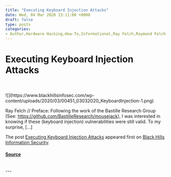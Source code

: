 ```yaml
---
title: "Executing Keyboard Injection Attacks"
date: Wed, 04 Mar 2020 13:11:00 +0000
draft: false
type: posts
categories: 
- Author,Hardware Hacking,How-To,Informational,Ray Felch,Raymond Felch
---
```

# Executing Keyboard Injection Attacks

<br/>

<br/>
![](https://www.blackhillsinfosec.com/wp-content/uploads/2020/03/00451_03032020_KeyboardInjection-1.png)

Ray Felch // Preface: Following the work of the Bastille Research Group (See: https://github.com/BastilleResearch/mousejack), I was interested in knowing if these (keyboard injection) vulnerabilities were still valid. To my surprise, \[…\]

The post [Executing Keyboard Injection Attacks](https://www.blackhillsinfosec.com/executing-keyboard-injection-attacks/) appeared first on [Black Hills Information Security](https://www.blackhillsinfosec.com).

#### [Source](https://www.blackhillsinfosec.com/executing-keyboard-injection-attacks/)

<br/>
---
